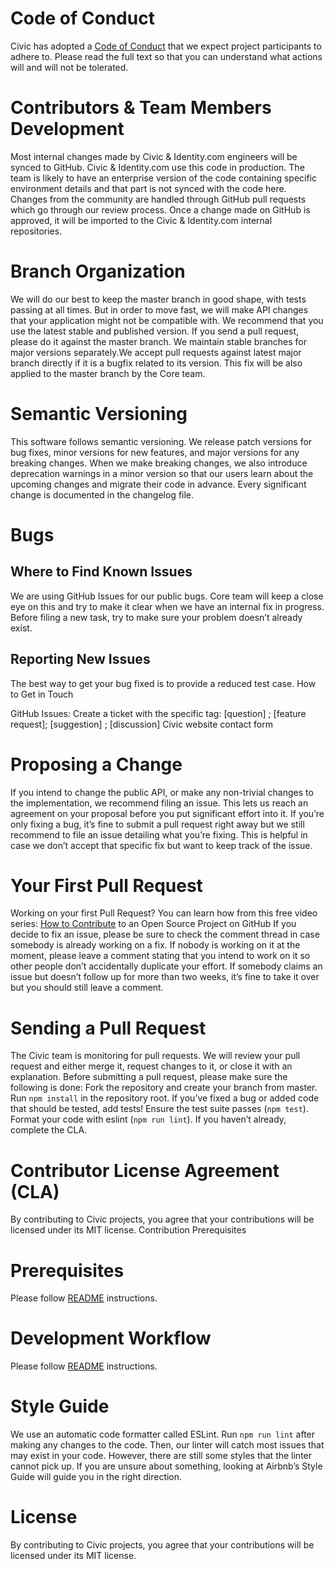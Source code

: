 # Code of Conduct
Civic has adopted a [Code of Conduct](CODE_OF_CONDUCT.md) that we expect project participants to adhere to. Please read the full text so that you can understand what actions will and will not be tolerated.

# Contributors & Team Members Development
Most internal changes made by Civic & Identity.com engineers will be synced to GitHub. Civic & Identity.com use this code in production. The team is likely to have an enterprise version of the code containing specific environment details and that part is not synced with the code here. 
Changes from the community are handled through GitHub pull requests which go through our review process. Once a change made on GitHub is approved, it will be imported to the Civic & Identity.com internal repositories.

# Branch Organization
We will do our best to keep the master branch in good shape, with tests passing at all times. But in order to move fast, we will make API changes that your application might not be compatible with. We recommend that you use the latest stable and published version.
If you send a pull request, please do it against the master branch. We maintain stable branches for major versions separately.We accept pull requests against latest major branch directly if it is a bugfix related to its version. This fix will be also applied to the master branch by the Core team.

# Semantic Versioning
This software follows semantic versioning. We release patch versions for bug fixes, minor versions for new features, and major versions for any breaking changes. When we make breaking changes, we also introduce deprecation warnings in a minor version so that our users learn about the upcoming changes and migrate their code in advance.
Every significant change is documented in the changelog file.

# Bugs
## Where to Find Known Issues
We are using GitHub Issues for our public bugs. Core team will keep a close eye on this and try to make it clear when we have an internal fix in progress. Before filing a new task, try to make sure your problem doesn’t already exist.
## Reporting New Issues
The best way to get your bug fixed is to provide a reduced test case.
How to Get in Touch

GitHub Issues: Create a ticket with the specific tag: [question] ; [feature request]; [suggestion] ; [discussion]
Civic website contact form

# Proposing a Change
If you intend to change the public API, or make any non-trivial changes to the implementation, we recommend filing an issue. This lets us reach an agreement on your proposal before you put significant effort into it.
If you’re only fixing a bug, it’s fine to submit a pull request right away but we still recommend to file an issue detailing what you’re fixing. This is helpful in case we don’t accept that specific fix but want to keep track of the issue.

# Your First Pull Request
Working on your first Pull Request? You can learn how from this free video series:
[How to Contribute](https://egghead.io/courses/how-to-contribute-to-an-open-source-project-on-github) to an Open Source Project on GitHub
If you decide to fix an issue, please be sure to check the comment thread in case somebody is already working on a fix. If nobody is working on it at the moment, please leave a comment stating that you intend to work on it so other people don’t accidentally duplicate your effort.
If somebody claims an issue but doesn’t follow up for more than two weeks, it’s fine to take it over but you should still leave a comment.

# Sending a Pull Request
The Civic team is monitoring for pull requests. We will review your pull request and either merge it, request changes to it, or close it with an explanation.
Before submitting a pull request, please make sure the following is done:
Fork the repository and create your branch from master.
Run `npm install` in the repository root.
If you’ve fixed a bug or added code that should be tested, add tests!
Ensure the test suite passes (`npm test`). 
Format your code with eslint (`npm run lint`).
If you haven’t already, complete the CLA.

# Contributor License Agreement (CLA)
By contributing to Civic projects, you agree that your contributions will be licensed under its MIT license.
Contribution Prerequisites

# Prerequisites
Please follow [README](README.md) instructions.

# Development Workflow
Please follow [README](README.md) instructions.

# Style Guide
We use an automatic code formatter called ESLint. Run `npm run lint` after making any changes to the code.
Then, our linter will catch most issues that may exist in your code.
However, there are still some styles that the linter cannot pick up. If you are unsure about something, looking at Airbnb’s Style Guide will guide you in the right direction.

# License
By contributing to Civic projects, you agree that your contributions will be licensed under its MIT license.